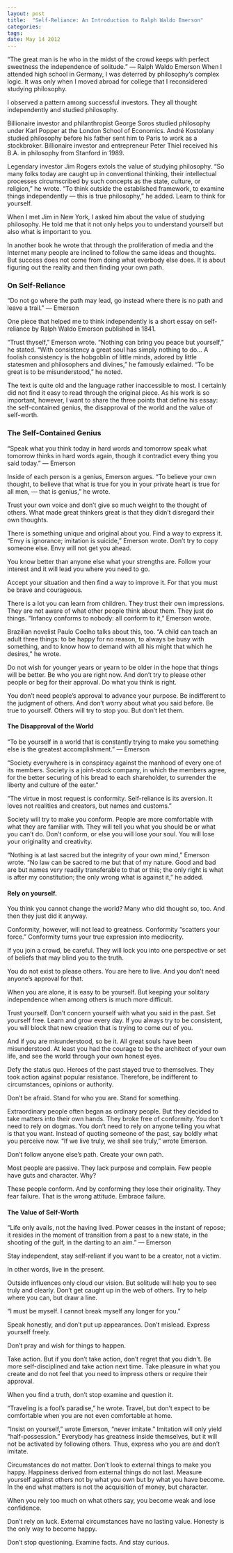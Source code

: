 ```yaml
---
layout: post
title:  "Self-Reliance: An Introduction to Ralph Waldo Emerson"
categories: 
tags: 
date: May 14 2012
---
```


“The great man is he who in the midst of the crowd keeps with perfect sweetness the independence of solitude.” — Ralph Waldo Emerson
When I attended high school in Germany, I was deterred by philosophy’s complex logic. It was only when I moved abroad for college that I reconsidered studying philosophy.

I observed a pattern among successful investors. They all thought independently and studied philosophy.

Billionaire investor and philanthropist George Soros studied philosophy under Karl Popper at the London School of Economics. André Kostolany studied philosophy before his father sent him to Paris to work as a stockbroker. Billionaire investor and entrepreneur Peter Thiel received his B.A. in philosophy from Stanford in 1989.

Legendary investor Jim Rogers extols the value of studying philosophy. “So many folks today are caught up in conventional thinking, their intellectual processes circumscribed by such concepts as the state, culture, or religion,” he wrote. “To think outside the established framework, to examine things independently — this is true philosophy,” he added. Learn to think for yourself.

When I met Jim in New York, I asked him about the value of studying philosophy. He told me that it not only helps you to understand yourself but also what is important to you.

In another book he wrote that through the proliferation of media and the Internet many people are inclined to follow the same ideas and thoughts. But success does not come from doing what everbody else does. It is about figuring out the reality and then finding your own path.

### On Self-Reliance
“Do not go where the path may lead, go instead where there is no path and leave a trail.” — Emerson

One piece that helped me to think independently is a short essay on self-reliance by Ralph Waldo Emerson published in 1841.

“Trust thyself,” Emerson wrote. “Nothing can bring you peace but yourself,” he stated. “With consistency a great soul has simply nothing to do… A foolish consistency is the hobgoblin of little minds, adored by little statesmen and philosophers and divines,” he famously exlaimed. “To be great is to be misunderstood,” he noted.

The text is quite old and the language rather inaccessible to most. I certainly did not find it easy to read through the original piece. As his work is so important, however, I want to share the three points that define his essay: the self-contained genius, the disapproval of the world and the value of self-worth.

### The Self-Contained Genius
“Speak what you think today in hard words and tomorrow speak what tomorrow thinks in hard words again, though it contradict every thing you said today.” — Emerson

Inside of each person is a genius, Emerson argues. “To believe your own thought, to believe that what is true for you in your private heart is true for all men, — that is genius,” he wrote.

Trust your own voice and don’t give so much weight to the thought of others. What made great thinkers great is that they didn’t disregard their own thoughts.

There is something unique and original about you. Find a way to express it. “Envy is ignorance; imitation is suicide,” Emerson wrote. Don’t try to copy someone else. Envy will not get you ahead.

You know better than anyone else what your strengths are. Follow your interest and it will lead you where you need to go.

Accept your situation and then find a way to improve it. For that you must be brave and courageous.

There is a lot you can learn from children. They trust their own impressions. They are not aware of what other people think about them. They just do things. “Infancy conforms to nobody: all conform to it,” Emerson wrote.

Brazilian novelist Paulo Coelho talks about this, too. “A child can teach an adult three things: to be happy for no reason, to always be busy with something, and to know how to demand with all his might that which he desires,” he wrote.

Do not wish for younger years or yearn to be older in the hope that things will be better. Be who you are right now. And don’t try to please other people or beg for their approval. Do what you think is right.

You don’t need people’s approval to advance your purpose. Be indifferent to the judgment of others. And don’t worry about what you said before.
Be true to yourself. Others will try to stop you. But don’t let them.

#### The Disapproval of the World
“To be yourself in a world that is constantly trying to make you something else is the greatest accomplishment.” — Emerson

“Society everywhere is in conspiracy against the manhood of every one of its members. Society is a joint-stock company, in which the members agree, for the better securing of his bread to each shareholder, to surrender the liberty and culture of the eater.”

“The virtue in most request is conformity. Self-reliance is its aversion. It loves not realities and creators, but names and customs.”

Society will try to make you conform. People are more comfortable with what they are familiar with. They will tell you what you should be or what you can’t do. Don’t conform, or else you will lose your soul. You will lose your originality and creativity.

“Nothing is at last sacred but the integrity of your own mind,” Emerson wrote. “No law can be sacred to me but that of my nature. Good and bad are but names very readily transferable to that or this; the only right is what is after my constitution; the only wrong what is against it,” he added. 

#### Rely on yourself.
You think you cannot change the world? Many who did thought so, too. And then they just did it anyway.

Conformity, however, will not lead to greatness. Conformity “scatters your force.” Conformity turns your true expression into mediocrity.

If you join a crowd, be careful. They will lock you into one perspective or set of beliefs that may blind you to the truth.

You do not exist to please others. You are here to live. And you don’t need anyone’s approval for that.

When you are alone, it is easy to be yourself. But keeping your solitary independence when among others is much more difficult.

Trust yourself. Don’t concern yourself with what you said in the past. Set yourself free. Learn and grow every day. If you always try to be consistent, you will block that new creation that is trying to come out of you.

And if you are misunderstood, so be it. All great souls have been misunderstood. At least you had the courage to be the architect of your own life, and see the world through your own honest eyes.

Defy the status quo. Heroes of the past stayed true to themselves. They took action against popular resistance. Therefore, be indifferent to circumstances, opinions or authority.

Don’t be afraid. Stand for who you are. Stand for something.

Extraordinary people often began as ordinary people. But they decided to take matters into their own hands. They broke free of conformity.
You don’t need to rely on dogmas. You don’t need to rely on anyone telling you what is that you want. Instead of quoting someone of the past, say boldly what you perceive now. “If we live truly, we shall see truly,” wrote Emerson.

Don’t follow anyone else’s path. Create your own path.

Most people are passive. They lack purpose and complain. Few people have guts and character. Why?

These people conform. And by conforming they lose their originality. They fear failure. That is the wrong attitude. Embrace failure.

#### The Value of Self-Worth
“Life only avails, not the having lived. Power ceases in the instant of repose; it resides in the moment of transition from a past to a new state, in the shooting of the gulf, in the darting to an aim.” — Emerson

Stay independent, stay self-reliant if you want to be a creator, not a victim.

In other words, live in the present.

Outside influences only cloud our vision. But solitude will help you to see truly and clearly. Don’t get caught up in the web of others. Try to help where you can, but draw a line.

“I must be myself. I cannot break myself any longer for you.”

Speak honestly, and don’t put up appearances. Don’t mislead. Express yourself freely.

Don’t pray and wish for things to happen.

Take action. But if you don’t take action, don’t regret that you didn’t. Be more self-disciplined and take action next time.
Take pleasure in what you create and do not feel that you need to impress others or require their approval.

When you find a truth, don’t stop examine and question it.

“Traveling is a fool’s paradise,” he wrote. Travel, but don’t expect to be comfortable when you are not even comfortable at home.

“Insist on yourself,” wrote Emerson, “never imitate.” Imitation will only yield “half-possession.” Everybody has greatness inside themselves, but it will not be activated by following others. Thus, express who you are and don’t imitate.

Circumstances do not matter. Don’t look to external things to make you happy. Happiness derived from external things do not last. Measure yourself against others not by what you own but by what you have become. In the end what matters is not the acquisition of money, but character.

When you rely too much on what others say, you become weak and lose confidence.

Don’t rely on luck. External circumstances have no lasting value. Honesty is the only way to become happy.

Don’t stop questioning. Examine facts. And stay curious.